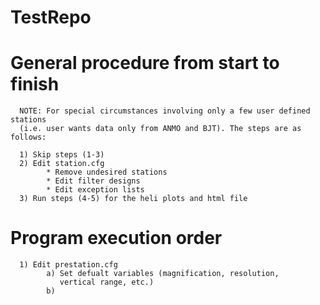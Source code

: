 TestRepo
========
General procedure from start to finish
===========================================================

      NOTE: For special circumstances involving only a few user defined stations 
      (i.e. user wants data only from ANMO and BJT). The steps are as follows:
      
      1) Skip steps (1-3)
      2) Edit station.cfg
            * Remove undesired stations
            * Edit filter designs
            * Edit exception lists
      3) Run steps (4-5) for the heli plots and html file

Program execution order
===========================================================

      1) Edit prestation.cfg
            a) Set defualt variables (magnification, resolution, 
               vertical range, etc.)
            b) 


